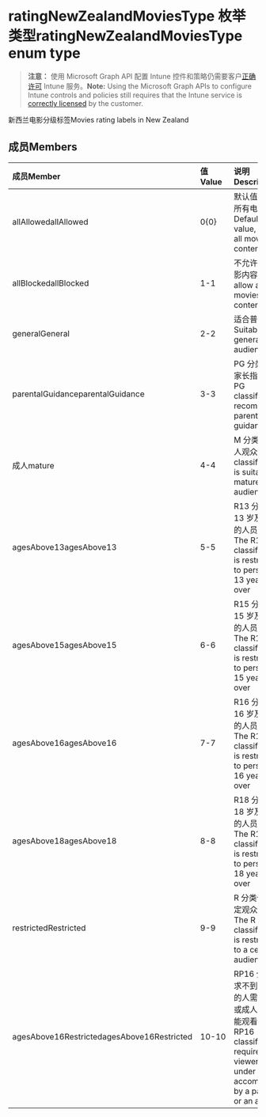 # <a name="ratingnewzealandmoviestype-enum-type"></a><span data-ttu-id="12ca4-101">ratingNewZealandMoviesType 枚举类型</span><span class="sxs-lookup"><span data-stu-id="12ca4-101">ratingNewZealandMoviesType enum type</span></span>

> <span data-ttu-id="12ca4-102">**注意：** 使用 Microsoft Graph API 配置 Intune 控件和策略仍需要客户[正确许可](https://go.microsoft.com/fwlink/?linkid=839381) Intune 服务。</span><span class="sxs-lookup"><span data-stu-id="12ca4-102">**Note:** Using the Microsoft Graph APIs to configure Intune controls and policies still requires that the Intune service is [correctly licensed](https://go.microsoft.com/fwlink/?linkid=839381) by the customer.</span></span>

<span data-ttu-id="12ca4-103">新西兰电影分级标签</span><span class="sxs-lookup"><span data-stu-id="12ca4-103">Movies rating labels in New Zealand</span></span>
## <a name="members"></a><span data-ttu-id="12ca4-104">成员</span><span class="sxs-lookup"><span data-stu-id="12ca4-104">Members</span></span>
|<span data-ttu-id="12ca4-105">成员</span><span class="sxs-lookup"><span data-stu-id="12ca4-105">Member</span></span>|<span data-ttu-id="12ca4-106">值</span><span class="sxs-lookup"><span data-stu-id="12ca4-106">Value</span></span>|<span data-ttu-id="12ca4-107">说明</span><span class="sxs-lookup"><span data-stu-id="12ca4-107">Description</span></span>|
|:---|:---|:---|
|<span data-ttu-id="12ca4-108">allAllowed</span><span class="sxs-lookup"><span data-stu-id="12ca4-108">allAllowed</span></span>|<span data-ttu-id="12ca4-109">0</span><span class="sxs-lookup"><span data-stu-id="12ca4-109">{0}</span></span>|<span data-ttu-id="12ca4-110">默认值，允许所有电影内容</span><span class="sxs-lookup"><span data-stu-id="12ca4-110">Default value, allow all movies content</span></span>|
|<span data-ttu-id="12ca4-111">allBlocked</span><span class="sxs-lookup"><span data-stu-id="12ca4-111">allBlocked</span></span>|<span data-ttu-id="12ca4-112">1</span><span class="sxs-lookup"><span data-stu-id="12ca4-112">-1</span></span>|<span data-ttu-id="12ca4-113">不允许任何电影内容</span><span class="sxs-lookup"><span data-stu-id="12ca4-113">Do not allow any movies content</span></span>|
|<span data-ttu-id="12ca4-114">general</span><span class="sxs-lookup"><span data-stu-id="12ca4-114">General</span></span>|<span data-ttu-id="12ca4-115">2</span><span class="sxs-lookup"><span data-stu-id="12ca4-115">-2</span></span>|<span data-ttu-id="12ca4-116">适合普通观众</span><span class="sxs-lookup"><span data-stu-id="12ca4-116">Suitable for general audience</span></span>|
|<span data-ttu-id="12ca4-117">parentalGuidance</span><span class="sxs-lookup"><span data-stu-id="12ca4-117">parentalGuidance</span></span>|<span data-ttu-id="12ca4-118">3</span><span class="sxs-lookup"><span data-stu-id="12ca4-118">-3</span></span>|<span data-ttu-id="12ca4-119">PG 分类建议家长指导</span><span class="sxs-lookup"><span data-stu-id="12ca4-119">The PG classification recommends parental guidance</span></span>|
|<span data-ttu-id="12ca4-120">成人</span><span class="sxs-lookup"><span data-stu-id="12ca4-120">mature</span></span>|<span data-ttu-id="12ca4-121">4</span><span class="sxs-lookup"><span data-stu-id="12ca4-121">-4</span></span>|<span data-ttu-id="12ca4-122">M 分类适合成人观众</span><span class="sxs-lookup"><span data-stu-id="12ca4-122">The M classification is suitable for mature audience</span></span>|
|<span data-ttu-id="12ca4-123">agesAbove13</span><span class="sxs-lookup"><span data-stu-id="12ca4-123">agesAbove13</span></span>|<span data-ttu-id="12ca4-124">5</span><span class="sxs-lookup"><span data-stu-id="12ca4-124">-5</span></span>|<span data-ttu-id="12ca4-125">R13 分类仅限 13 岁及以上的人员观看</span><span class="sxs-lookup"><span data-stu-id="12ca4-125">The R13 classification is restricted to persons 13 years and over</span></span>|
|<span data-ttu-id="12ca4-126">agesAbove15</span><span class="sxs-lookup"><span data-stu-id="12ca4-126">agesAbove15</span></span>|<span data-ttu-id="12ca4-127">6</span><span class="sxs-lookup"><span data-stu-id="12ca4-127">-6</span></span>|<span data-ttu-id="12ca4-128">R15 分类仅限 15 岁及以上的人员观看</span><span class="sxs-lookup"><span data-stu-id="12ca4-128">The R15 classification is restricted to persons 15 years and over</span></span>|
|<span data-ttu-id="12ca4-129">agesAbove16</span><span class="sxs-lookup"><span data-stu-id="12ca4-129">agesAbove16</span></span>|<span data-ttu-id="12ca4-130">7</span><span class="sxs-lookup"><span data-stu-id="12ca4-130">-7</span></span>|<span data-ttu-id="12ca4-131">R16 分类仅限 16 岁及以上的人员观看</span><span class="sxs-lookup"><span data-stu-id="12ca4-131">The R16 classification is restricted to persons 16 years and over</span></span>|
|<span data-ttu-id="12ca4-132">agesAbove18</span><span class="sxs-lookup"><span data-stu-id="12ca4-132">agesAbove18</span></span>|<span data-ttu-id="12ca4-133">8</span><span class="sxs-lookup"><span data-stu-id="12ca4-133">-8</span></span>|<span data-ttu-id="12ca4-134">R18 分类仅限 18 岁及以上的人员观看</span><span class="sxs-lookup"><span data-stu-id="12ca4-134">The R18 classification is restricted to persons 18 years and over</span></span>|
|<span data-ttu-id="12ca4-135">restricted</span><span class="sxs-lookup"><span data-stu-id="12ca4-135">Restricted</span></span>|<span data-ttu-id="12ca4-136">9</span><span class="sxs-lookup"><span data-stu-id="12ca4-136">-9</span></span>|<span data-ttu-id="12ca4-137">R 分类仅限特定观众观看</span><span class="sxs-lookup"><span data-stu-id="12ca4-137">The R classification is restricted to a certain audience</span></span>|
|<span data-ttu-id="12ca4-138">agesAbove16Restricted</span><span class="sxs-lookup"><span data-stu-id="12ca4-138">agesAbove16Restricted</span></span>|<span data-ttu-id="12ca4-139">10</span><span class="sxs-lookup"><span data-stu-id="12ca4-139">-10</span></span>|<span data-ttu-id="12ca4-140">RP16 分类要求不到 16 岁的人需要家长或成人陪同才能观看</span><span class="sxs-lookup"><span data-stu-id="12ca4-140">The RP16 classification requires viewers under 16 accompanied by a parent or an adult</span></span>|



